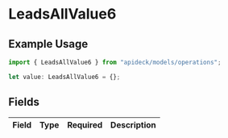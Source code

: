 # LeadsAllValue6

## Example Usage

```typescript
import { LeadsAllValue6 } from "apideck/models/operations";

let value: LeadsAllValue6 = {};
```

## Fields

| Field       | Type        | Required    | Description |
| ----------- | ----------- | ----------- | ----------- |